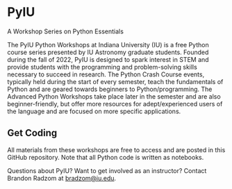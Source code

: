 # PyIU
A Workshop Series on Python Essentials

The PyIU Python Workshops at Indiana University (IU) is a free Python course series presented by IU Astronomy graduate students. Founded during the fall of 2022, PyIU is designed to spark interest in STEM and provide students with the programming and problem-solving skills necessary to succeed in research. The Python Crash Course events, typically held during the start of every semester, teach the fundamentals of Python and are geared towards beginners to Python/programming. The Advanced Python Workshops take place later in the semester and are also beginner-friendly, but offer more resources for adept/experienced users of the language and are focused on more specific applications.

## Get Coding

All materials from these workshops are free to access and are posted in this GitHub repository. Note that all Python code is written as notebooks.

Questions about PyIU? Want to get involved as an instructor? Contact Brandon Radzom at <a href="bradzom@iu.edu">bradzom@iu.edu</a>.
